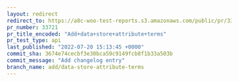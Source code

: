 ```yaml
---
layout: redirect
redirect_to: https://a8c-woo-test-reports.s3.amazonaws.com/public/pr/33721/api/index.html
pr_number: 33721
pr_title_encoded: "Add+data+store+attribute+terms"
pr_test_type: api
last_published: "2022-07-20 15:13:45 +0000"
commit_sha: 3674e74cecbf3e30bca59c9149fcb8f1b33a503b
commit_message: "Add changelog entry"
branch_name: add/data-store-attribute-terms
---
```

